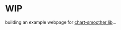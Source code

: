 # WIP
building an example webpage for [chart-smoother lib](https://www.npmjs.com/package/chart-smoother)...
